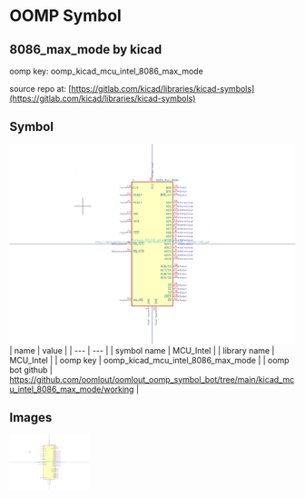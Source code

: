 # OOMP Symbol  
## 8086_max_mode  by kicad  
  
oomp key: oomp_kicad_mcu_intel_8086_max_mode  
  
source repo at: [https://gitlab.com/kicad/libraries/kicad-symbols](https://gitlab.com/kicad/libraries/kicad-symbols)  
## Symbol  
  
[![working.png](working_600.png)](working.png)  
| name | value | 
| --- | --- | 
| symbol name | MCU_Intel | 
| library name | MCU_Intel | 
| oomp key | oomp_kicad_mcu_intel_8086_max_mode | 
| oomp bot github | https://github.com/oomlout/oomlout_oomp_symbol_bot/tree/main/kicad_mcu_intel_8086_max_mode/working | 
## Images  
  
[![working.png](working_140.png)](working.png)  
